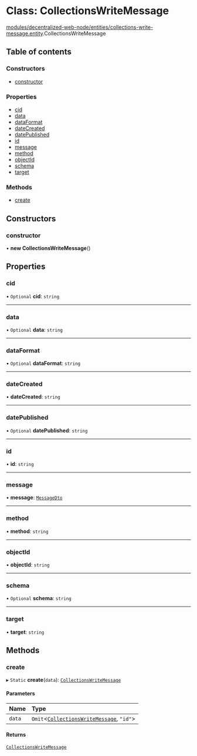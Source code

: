 # Class: CollectionsWriteMessage

[modules/decentralized-web-node/entities/collections-write-message.entity](../modules/modules_decentralized_web_node_entities_collections_write_message_entity.md).CollectionsWriteMessage

## Table of contents

### Constructors

- [constructor](modules_decentralized_web_node_entities_collections_write_message_entity.CollectionsWriteMessage.md#constructor)

### Properties

- [cid](modules_decentralized_web_node_entities_collections_write_message_entity.CollectionsWriteMessage.md#cid)
- [data](modules_decentralized_web_node_entities_collections_write_message_entity.CollectionsWriteMessage.md#data)
- [dataFormat](modules_decentralized_web_node_entities_collections_write_message_entity.CollectionsWriteMessage.md#dataformat)
- [dateCreated](modules_decentralized_web_node_entities_collections_write_message_entity.CollectionsWriteMessage.md#datecreated)
- [datePublished](modules_decentralized_web_node_entities_collections_write_message_entity.CollectionsWriteMessage.md#datepublished)
- [id](modules_decentralized_web_node_entities_collections_write_message_entity.CollectionsWriteMessage.md#id)
- [message](modules_decentralized_web_node_entities_collections_write_message_entity.CollectionsWriteMessage.md#message)
- [method](modules_decentralized_web_node_entities_collections_write_message_entity.CollectionsWriteMessage.md#method)
- [objectId](modules_decentralized_web_node_entities_collections_write_message_entity.CollectionsWriteMessage.md#objectid)
- [schema](modules_decentralized_web_node_entities_collections_write_message_entity.CollectionsWriteMessage.md#schema)
- [target](modules_decentralized_web_node_entities_collections_write_message_entity.CollectionsWriteMessage.md#target)

### Methods

- [create](modules_decentralized_web_node_entities_collections_write_message_entity.CollectionsWriteMessage.md#create)

## Constructors

### constructor

• **new CollectionsWriteMessage**()

## Properties

### cid

• `Optional` **cid**: `string`

___

### data

• `Optional` **data**: `string`

___

### dataFormat

• `Optional` **dataFormat**: `string`

___

### dateCreated

• **dateCreated**: `string`

___

### datePublished

• `Optional` **datePublished**: `string`

___

### id

• **id**: `string`

___

### message

• **message**: [`MessageDto`](modules_decentralized_web_node_dtos_message_dto.MessageDto.md)

___

### method

• **method**: `string`

___

### objectId

• **objectId**: `string`

___

### schema

• `Optional` **schema**: `string`

___

### target

• **target**: `string`

## Methods

### create

▸ `Static` **create**(`data`): [`CollectionsWriteMessage`](modules_decentralized_web_node_entities_collections_write_message_entity.CollectionsWriteMessage.md)

#### Parameters

| Name | Type |
| :------ | :------ |
| `data` | `Omit`<[`CollectionsWriteMessage`](modules_decentralized_web_node_entities_collections_write_message_entity.CollectionsWriteMessage.md), ``"id"``\> |

#### Returns

[`CollectionsWriteMessage`](modules_decentralized_web_node_entities_collections_write_message_entity.CollectionsWriteMessage.md)
